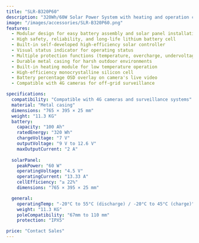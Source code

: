 ```yaml
---
title: "SLR-B320P60"
description: "320Wh/60W Solar Power System with heating and operation capabilities, featuring modular design, high-safety lithium battery, and efficient solar controller for reliable outdoor surveillance."
image: "/images/accessories/SLR-B320P60.png"
features:
  - Modular design for easy battery assembly and solar panel installation
  - High safety, reliability, and long-life lithium battery cell
  - Built-in self-developed high-efficiency solar controller
  - Visual status indicator for operating status
  - Multiple protection functions (temperature, overcharge, undervoltage)
  - Durable metal casing for harsh outdoor environments
  - Built-in heating module for low temperature operation
  - High-efficiency monocrystalline silicon cell
  - Battery percentage OSD overlay on camera's live video
  - Compatible with 4G cameras for off-grid surveillance

specifications:
  compatibility: "Compatible with 4G cameras and surveillance systems"
  material: "Metal casing"
  dimensions: "765 × 395 × 25 mm"
  weight: "11.3 KG"
  battery:
    capacity: "100 Ah"
    ratedEnergy: "320 Wh"
    chargeVoltage: "7 V"
    outputVoltage: "9 V to 12.6 V"
    maxOutputCurrent: "2 A"
  
  solarPanel:
    peakPower: "60 W"
    operatingVoltage: "4.5 V"
    operatingCurrent: "13.33 A"
    cellEfficiency: "≥ 22%"
    dimensions: "765 × 395 × 25 mm"

  general:
    operatingTemp: "-20°C to 55°C (discharge) / -20°C to 45°C (charge)"
    weight: "11.3 KG"
    poleCompatibility: "67mm to 110 mm"
    protection: "IPX5"

price: "Contact Sales"
---
```

